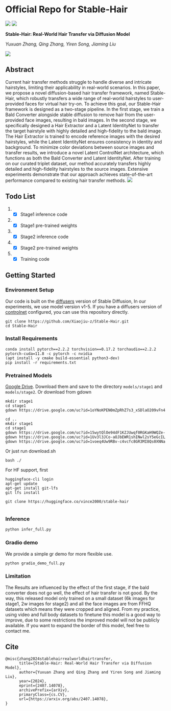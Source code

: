 # Official Repo for Stable-Hair
<a href='https://xiaojiu-z.github.io/Stable-Hair.github.io/'><img src='https://img.shields.io/badge/Project-Page-green'></a> 
<a href='https://arxiv.org/pdf/2407.14078'><img src='https://img.shields.io/badge/Technique-Report-red'></a> 

**Stable-Hair: Real-World Hair Transfer via Diffusion Model**

*Yuxuan Zhang, Qing Zhang, Yiren Song, Jiaming Liu*

<img src='assets/teaser_.jpg'>

## Abstract
Current hair transfer methods struggle to handle diverse and intricate hairstyles, limiting their applicability in real-world scenarios. In this paper, we propose a novel diffusion-based hair transfer framework, named Stable-Hair, which robustly transfers a wide range of real-world hairstyles to user-provided faces for virtual hair try-on. To achieve this goal, our Stable-Hair framework is designed as a two-stage pipeline. In the first stage, we train a Bald Converter alongside stable diffusion to remove hair from the user-provided face images, resulting in bald images. In the second stage, we specifically designed a Hair Extractor and a Latent IdentityNet to transfer the target hairstyle with highly detailed and high-fidelity to the bald image. The Hair Extractor is trained to encode reference images with the desired hairstyles, while the Latent IdentityNet ensures consistency in identity and background. To minimize color deviations between source images and transfer results, we introduce a novel Latent ControlNet architecture, which functions as both the Bald Converter and Latent IdentityNet. After training on our curated triplet dataset, our method accurately transfers highly detailed and high-fidelity hairstyles to the source images. Extensive experiments demonstrate that our approach achieves state-of-the-art performance compared to existing hair transfer methods.
<img src='assets/method.jpg'>

## Todo List
1. - [x] Stage1 inference code 
2. - [x] Stage1 pre-trained weights 
3. - [x] Stage2 inference code
4. - [x] Stage2 pre-trained weights
5. - [x] Training code

## Getting Started
### Environment Setup
Our code is built on the [diffusers](https://github.com/huggingface/diffusers/) version of Stable Diffusion, In our experiments, we use model version v1-5. If you have a diffusers version of [controlnet](https://huggingface.co/docs/diffusers/using-diffusers/controlnet) configured, you can use this repository directly.
```shell
git clone https://github.com/Xiaojiu-z/Stable-Hair.git
cd Stable-Hair
```

### Install Requirements
```
conda install pytorch==2.2.2 torchvision==0.17.2 torchaudio==2.2.2 pytorch-cuda=11.8 -c pytorch -c nvidia
(apt install -y cmake build-essential python3-dev)
pip install -r requirements.txt
```

### Pretrained Models
[Google Drive](https://drive.google.com/drive/folders/1E-8Udfw8S8IorCWhBgS4FajIbqlrWRbQ?usp=drive_link). 
Download them and save to the directory `models/stage1` and `models/stage2`. 
Or download from gdown
```
mkdir stage1
cd stage1
gdown https://drive.google.com/uc?id=1oYNoKPEN0mZpRhZ7s3_xSDlaO209vFn4

cd ..
mkdir stage1
cd stage1
gdown https://drive.google.com/uc?id=15wytQlOe94dF1KZJUwqf0RGKaH9WQZe-
gdown https://drive.google.com/uc?id=1Uv3l3JCo-aOJbEWR1shINwl2sY5eGcIL
gdown https://drive.google.com/uc?id=1voeq4Uw9RBv-c4vcfc8GR3MI8Qs0XNNa
```

Or just run download.sh
```
bash ./
```

For HF support,
first 
```
huggingface-cli login
apt-get update
apt-get install git-lfs
git lfs install

git clone https://huggingface.co/vince2000/stable-hair


```

### Inference
```python
python infer_full.py
```

### Gradio demo
We provide a simple gr demo for more flexible use.
```python
python gradio_demo_full.py
```
### Limitation
The Results are influenced by the effect of the first stage, if the bald converter does not go well, the effect of hair transfer is not good.
By the way, this released model only trained on a small dataset (6k images for stage1, 2w images for stage2) and all the face images are from FFHQ datasets which means they were cropped and aligned. From my practice, using video and full body datasets to finetune this model is a good way to improve, due to some restrictions the improved model will not be publicly available. If you want to expand the border of this model, feel free to contact me.

## Cite
```
@misc{zhang2024stablehairrealworldhairtransfer,
      title={Stable-Hair: Real-World Hair Transfer via Diffusion Model}, 
      author={Yuxuan Zhang and Qing Zhang and Yiren Song and Jiaming Liu},
      year={2024},
      eprint={2407.14078},
      archivePrefix={arXiv},
      primaryClass={cs.CV},
      url={https://arxiv.org/abs/2407.14078}, 
}
```
